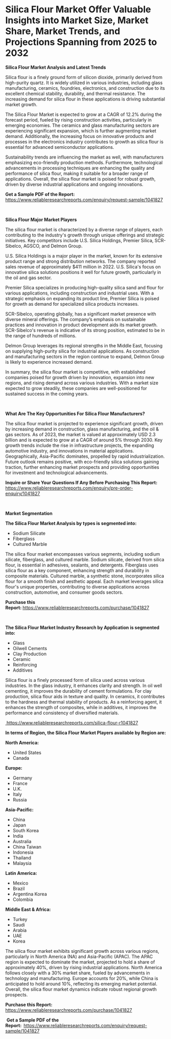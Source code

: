<p><h1>Silica Flour Market Offer Valuable Insights into Market Size, Market Share, Market Trends, and Projections Spanning from 2025 to 2032</h1></p><p><strong>Silica Flour Market Analysis and Latest Trends</strong></p>
<p><p>Silica flour is a finely ground form of silicon dioxide, primarily derived from high-purity quartz. It is widely utilized in various industries, including glass manufacturing, ceramics, foundries, electronics, and construction due to its excellent chemical stability, durability, and thermal resistance. The increasing demand for silica flour in these applications is driving substantial market growth.</p><p>The Silica Flour Market is expected to grow at a CAGR of 12.2% during the forecast period, fueled by rising construction activities, particularly in emerging economies. The ceramics and glass manufacturing sectors are experiencing significant expansion, which is further augmenting market demand. Additionally, the increasing focus on innovative products and processes in the electronics industry contributes to growth as silica flour is essential for advanced semiconductor applications.</p><p>Sustainability trends are influencing the market as well, with manufacturers emphasizing eco-friendly production methods. Furthermore, technological advancements in processing techniques are enhancing the quality and performance of silica flour, making it suitable for a broader range of applications. Overall, the silica flour market is poised for robust growth, driven by diverse industrial applications and ongoing innovations.</p></p>
<p><strong>Get a Sample PDF of the Report:&nbsp;</strong> <a href="https://www.reliableresearchreports.com/enquiry/request-sample/1041827?utm_campaign=2781&utm_medium=2&utm_source=Github&utm_content=ia&utm_term=16042025&utm_id=silica-flour">https://www.reliableresearchreports.com/enquiry/request-sample/1041827</a></p>
<p>&nbsp;</p>
<p><strong>Silica Flour Major Market Players</strong></p>
<p><p>The silica flour market is characterized by a diverse range of players, each contributing to the industry's growth through unique offerings and strategic initiatives. Key competitors include U.S. Silica Holdings, Premier Silica, SCR-Sibelco, AGSCO, and Delmon Group.</p><p>U.S. Silica Holdings is a major player in the market, known for its extensive product range and strong distribution networks. The company reported sales revenue of approximately $411 million in 2022. U.S. Silica's focus on innovative silica solutions positions it well for future growth, particularly in the oil and gas sector.</p><p>Premier Silica specializes in producing high-quality silica sand and flour for various applications, including construction and industrial uses. With a strategic emphasis on expanding its product line, Premier Silica is poised for growth as demand for specialized silica products increases.</p><p>SCR-Sibelco, operating globally, has a significant market presence with diverse mineral offerings. The company’s emphasis on sustainable practices and innovation in product development aids its market growth. SCR-Sibelco's revenue is indicative of its strong position, estimated to be in the range of hundreds of millions.</p><p>Delmon Group leverages its regional strengths in the Middle East, focusing on supplying high-purity silica for industrial applications. As construction and manufacturing sectors in the region continue to expand, Delmon Group is likely to experience increased demand.</p><p>In summary, the silica flour market is competitive, with established companies poised for growth driven by innovation, expansion into new regions, and rising demand across various industries. With a market size expected to grow steadily, these companies are well-positioned for sustained success in the coming years.</p></p>
<p>&nbsp;</p>
<p><strong>What Are The Key Opportunities For Silica Flour Manufacturers?</strong></p>
<p><p>The silica flour market is projected to experience significant growth, driven by increasing demand in construction, glass manufacturing, and the oil & gas sectors. As of 2023, the market is valued at approximately USD 2.3 billion and is expected to grow at a CAGR of around 5% through 2030. Key growth trends include the rise in infrastructure projects, the expanding automotive industry, and innovations in material applications. Geographically, Asia-Pacific dominates, propelled by rapid industrialization. Future outlook remains positive, with eco-friendly silica solutions gaining traction, further enhancing market prospects and providing opportunities for investment and technological advancements.</p></p>
<p><strong>Inquire or Share Your Questions If Any Before Purchasing This Report:</strong> <a href="https://www.reliableresearchreports.com/enquiry/pre-order-enquiry/1041827?utm_campaign=2781&utm_medium=2&utm_source=Github&utm_content=ia&utm_term=16042025&utm_id=silica-flour">https://www.reliableresearchreports.com/enquiry/pre-order-enquiry/1041827</a></p>
<p>&nbsp;</p>
<p><strong>Market Segmentation</strong></p>
<p><strong>The Silica Flour Market Analysis by types is segmented into:</strong></p>
<p><ul><li>Sodium Silicate</li><li>Fiberglass</li><li>Cultured Marble</li></ul></p>
<p><p>The silica flour market encompasses various segments, including sodium silicate, fiberglass, and cultured marble. Sodium silicate, derived from silica flour, is essential in adhesives, sealants, and detergents. Fiberglass uses silica flour as a key component, enhancing strength and durability in composite materials. Cultured marble, a synthetic stone, incorporates silica flour for a smooth finish and aesthetic appeal. Each market leverages silica flour's unique properties, contributing to diverse applications across construction, automotive, and consumer goods sectors.</p></p>
<p><strong>Purchase this Report:&nbsp;</strong><a href="https://www.reliableresearchreports.com/purchase/1041827?utm_campaign=2781&utm_medium=2&utm_source=Github&utm_content=ia&utm_term=16042025&utm_id=silica-flour">https://www.reliableresearchreports.com/purchase/1041827</a></p>
<p>&nbsp;</p>
<p><strong>The Silica Flour Market Industry Research by Application is segmented into:</strong></p>
<p><ul><li>Glass</li><li>Oilwell Cements</li><li>Clay Production</li><li>Ceramic</li><li>Reinforcing</li><li>Additives</li></ul></p>
<p><p>Silica flour is a finely processed form of silica used across various industries. In the glass industry, it enhances clarity and strength. In oil well cementing, it improves the durability of cement formulations. For clay production, silica flour aids in texture and quality. In ceramics, it contributes to the hardness and thermal stability of products. As a reinforcing agent, it enhances the strength of composites, while in additives, it improves the performance and consistency of diversified materials.</p></p>
<p><a href="https://www.reliableresearchreports.com/silica-flour-r1041827?utm_campaign=2781&utm_medium=2&utm_source=Github&utm_content=ia&utm_term=16042025&utm_id=silica-flour">&nbsp;https://www.reliableresearchreports.com/silica-flour-r1041827</a></p>
<p><strong>In terms of Region, the Silica Flour Market Players available by Region are:</strong></p>
<p>
    <p> <strong> North America: </strong>
        <ul>
            <li>United States</li>
            <li>Canada</li>
        </ul>
        </p> 
    <p> <strong> Europe: </strong>
        <ul>
            <li>Germany</li>
            <li>France</li>
            <li>U.K.</li>
            <li>Italy</li>
            <li>Russia</li>
        </ul>
        </p> 
    <p> <strong> Asia-Pacific: </strong>
        <ul>
            <li>China</li>
            <li>Japan</li>
            <li>South Korea</li>
            <li>India</li>
            <li>Australia</li>
            <li>China Taiwan</li>
            <li>Indonesia</li>
            <li>Thailand</li>
            <li>Malaysia</li>
        </ul>
        </p> 
    <p> <strong> Latin America: </strong>
        <ul>
            <li>Mexico</li>
            <li>Brazil</li>
            <li>Argentina Korea</li>
            <li>Colombia</li>
        </ul>
        </p> 
    <p> <strong> Middle East & Africa: </strong>
        <ul>
            <li>Turkey</li>
            <li>Saudi</li>
            <li>Arabia</li>
            <li>UAE</li>
            <li>Korea</li>
        </ul>
    </p>
    </p>
<p><p>The silica flour market exhibits significant growth across various regions, particularly in North America (NA) and Asia-Pacific (APAC). The APAC region is expected to dominate the market, projected to hold a share of approximately 40%, driven by rising industrial applications. North America follows closely with a 30% market share, fueled by advancements in technology and manufacturing. Europe accounts for 20%, while China is anticipated to hold around 10%, reflecting its emerging market potential. Overall, the silica flour market dynamics indicate robust regional growth prospects.</p></p>
<p><strong>Purchase this Report: </strong><a href="https://www.reliableresearchreports.com/purchase/1041827?utm_campaign=2781&utm_medium=2&utm_source=Github&utm_content=ia&utm_term=16042025&utm_id=silica-flour">https://www.reliableresearchreports.com/purchase/1041827</a></p>
<p>&nbsp;<strong>Get a Sample PDF of the Report:&nbsp;&nbsp;</strong><a href="https://www.reliableresearchreports.com/enquiry/request-sample/1041827?utm_campaign=2781&utm_medium=2&utm_source=Github&utm_content=ia&utm_term=16042025&utm_id=silica-flour">https://www.reliableresearchreports.com/enquiry/request-sample/1041827</a></p>
<p><strong></strong></p>
<p><p></p><p></p><p></p></p>